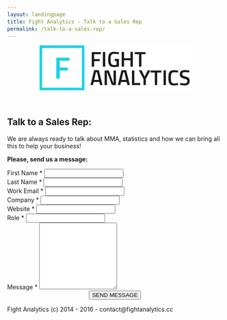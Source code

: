 ```yaml
---
layout: landingpage
title: Fight Analytics - Talk to a Sales Rep
permalink: /talk-to-a-sales-rep/
---
```


  <header class="navbar-free-trial">
  <nav class="navbar navbar-landing navbar-inverse">
      <div class="container">
          <div class="navbar-header">
              <a href="/" class="navbar-brand">
                  <img alt="Fight Analytics - MMA Stats" src="/images/fight-analytics-logo.png" />
              </a>
          </div>
      </div>
  </nav>
</header>
<article>
  <div class="header-landing">
      <div class="container">
          <div class="inner-text">
              <h1>Talk to a Sales Rep:</h1>
              <p>We are always ready to talk about MMA, statistics and how we can bring all this to help your business!</p> <p><strong>Please, send us a message:</strong></p>
          </div>
      </div>
  </div>
  <div class="container">
      <div class="row">
          <div class="core-content">
              <div class="card-md">
                  <div class="thumbnail">
                      <div class="caption">
                          <!-- Begin MailChimp Signup Form -->
                          <div id="mc_embed_signup">
                              <form id="form-talk-to-a-specialist" name="mc-embedded-subscribe-form">
                                  <div id="mc_embed_signup_scroll">
                                      <div class="row">
                                          <div class="form-group col-md-6">
                                              <label for="mce-FNAME">First Name <span class="asterisk">*</span></label>
                                              <input type="text" value="" name="FNAME" class="required form-control" required="" id="mce-FNAME" />
                                          </div>
                                          <div class="form-group col-md-6">
                                              <label for="mce-LNAME">Last Name  <span class="asterisk">*</span></label>
                                              <input type="text" value="" name="LNAME" class="form-control" required="" id="mce-LNAME" />
                                          </div>
                                      </div>
                                      <div class="row">
                                          <div class="form-group col-md-6">
                                              <label for="mce-EMAIL">Work Email <span class="asterisk">*</span></label>
                                              <input type="email" value="" name="EMAIL" class="form-control email" required="" id="mce-EMAIL" />
                                          </div>
                                          <div class="form-group col-md-6">
                                              <label for="mce-COMPANY">Company <span class="asterisk">*</span></label>
                                              <input type="text" value="" name="COMPANY" class="form-control" required="" id="mce-COMPANY" />
                                          </div>
                                      </div>
                                      <div class="row">
                                          <div class="form-group col-md-6">
                                              <label for="mce-WEBSITE">Website <span class="asterisk">*</span></label>
                                              <input type="url" value="" name="WEBSITE" class="form-control url" id="mce-WEBSITE" />
                                          </div>
                                          <div class="form-group col-md-6">
                                              <label for="mce-JOBTITLE">Role <span class="asterisk">*</span></label>
                                              <input type="text" value="" name="JOBTITLE" class="form-control" required="" id="mce-JOBTITLE" />
                                          </div>
                                      </div>
                                      <div class="row">
                                          <div class="form-group col-md-12">
                                              <label for="mce-MESSAGE">Message <span class="asterisk">*</span></label>
                                              <textarea name="" id="mce-MESSAGE" rows="10" class="form-control"></textarea>
                                          </div>
                                      </div>
                                      <div id="mce-responses" class="clear">
                                          <div class="response" id="mce-error-response" style="display:none"></div>
                                          <div class="response" id="mce-success-response" style="display:none"></div>
                                      </div>    <!-- real people should not fill this in and expect good things - do not remove this or risk form bot signups-->
                                      <div style="position: absolute; left: -5000px;" aria-hidden="true"><input type="text" name="b_5cae10e10871b3ddcfd442ba5_d5b23ebcef" tabindex="-1" value="" /></div>
                                      <div style="text-align: center;">
                                          <div class="clear"><!-- <input type="submit" value="" name="subscribe" id="mc-embedded-subscribe" class="btn btn-primary btn-lg"> -->
                                              <button class="btn btn-lg btn-primary" id="button-send">
                                                  <span class="titlebutton">SEND MESSAGE</span>
                                                  <span class="subtext"></span>
                                              </button>
                                          </div>
                                      </div>
                                  </div>
                              </form>
                          </div>
                          <!--End mc_embed_signup-->
                      </div>
                  </div>
              </div>
          </div>
          <!-- <div class="core-content col-md-6 free-trial-pull">
              <div class="mockup">
                  <div class="mockup-header">
                      <span class="glyphicon glyphicon-menu-hamburger pull-right" aria-hidden="true"></span>
                      <div class="mc-button-group">
                          <div class="mc-button mc-button-order-1"></div>
                          <div class="mc-button mc-button-order-2"></div>
                          <div class="mc-button mc-button-order-3"></div>
                      </div>
                      <div class="f-search-group">
                          <div class="f-search-input"></div>
                      </div>
                  </div>
                  <div class="mockup-body">
                      <img src="/images/mockup-zero-hora.jpg" alt="Live MMA stats data feed demonstration" />
                  </div>
              </div>
              <div class="list-feature">
                  <h3 class="feature-title"><i class="fa fa-refresh"></i> Real time monitoring fights</h3>
                  <p>Fight Analytics is a suite of products that delivers all UFC up-to-the-minute statistics, utilizing a reliability technology with accurate results streamed directly to your audience.</p>
              </div>
              <div class="row">
                  <div class="card-sm col-md-4">
                      <i class="fa fa-line-chart"></i>
                      <h3>10 Stats of Each Fighter</h3>
                  </div>
                  <div class="card-sm col-md-4">
                      <i class="fa fa-language"></i>
                      <h3>Multi-Language Support</h3>
                  </div>
                  <div class="card-sm col-md-4">
                      <i class="fa fa-support"></i>
                      <h3>24/7 Support</h3>
                  </div>
              </div>
              <div class="list-feature">
                  <h3><i class="fa fa-check-circle"></i> Easy installation. Designed for you.</h3>
                  <p>Installing Fight Analytics on your website is quite simple: just a single iframe code line and that's it. Also, we customize it for you, using the same colors, suiting for your UI.</p>
              </div>
              <div class="row">
                  <blockquote style="margin-top: 20px">
                      <p>“Fight Analytics gives the fans what they want:
                      every punch, every kick, every takedown...
                      they pull know punches!” </p>
                      <footer>
                          <span class="client-img" style="width: 70px; border-radius: 50%; float: left; overflow: hidden; display: block;"><img src="/images/kean-pishna.jpg" style="width: 70px;" /></span>
                          <div class="text-cite">
                              <cite>Ken Pishna</cite>
                              <small>editor, mmaweekly.com</small>
                          </div>
                      </footer>
                  </blockquote>
              </div>
          </div>
      </div>
  </div>   -->
</article>

<div class="footer-landing">
  <p>Fight Analytics (c) 2014 - 2016 - contact@fightanalytics.cc</p>
</div>

